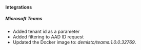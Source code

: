 
#### Integrations
##### Microsoft Teams
- Added tenant id as a parameter
- Added filtering to AAD ID request
- Updated the Docker image to: *demisto/teams:1.0.0.32769*.
